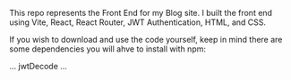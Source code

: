 This repo represents the Front End for my Blog site. I built the front end using Vite, React, React Router, JWT Authentication, HTML, and CSS.


If you wish to download and use the code yourself, keep in mind there are some dependencies you will ahve to install with npm:



...
jwtDecode
...